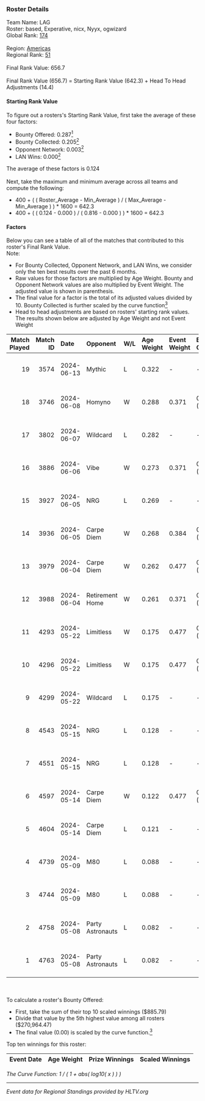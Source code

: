 ### Roster Details<br />
Team Name: LAG<br />
Roster: based, Experative, nicx, Nyyx, ogwizard<br />
Global Rank: [174](../../standings_global_2024_10_23.md)<br />
<br />
Region: [Americas]( ../../standings_americas_2024_10_23.md)<br />
Regional Rank: [51]( ../../standings_americas_2024_10_23.md)<br />
<br />
Final Rank Value:  656.7<br />
<br />
Final Rank Value (656.7) = Starting Rank Value (642.3) + Head To Head Adjustments (14.4)<br />

#### Starting Rank Value<br />
To figure out a rosters's Starting Rank Value, first take the average of these four factors:<br />
- Bounty Offered: 0.287[<sup>1</sup>](#table2)
- Bounty Collected: 0.205[<sup>2</sup>](#table1)
- Opponent Network: 0.003[<sup>2</sup>](#table1)
- LAN Wins: 0.000[<sup>2</sup>](#table1)

The average of these factors is 0.124<br />
<br />
Next, take the maximum and minimum average across all teams and compute the following:<br />
- 400 + ( ( Roster_Average - Min_Average ) / ( Max_Average - Min_Average ) ) * 1600 = 642.3
- 400 + ( ( 0.124 - 0.000 ) / ( 0.816 - 0.000 ) ) * 1600 = 642.3


#### Factors<br />
Below you can see a table of all of the matches that contributed to this roster's Final Rank Value.<br />
Note:<br />

- For Bounty Collected, Opponent Network, and LAN Wins, we consider only the ten best results over the past 6 months.
- Raw values for those factors are multiplied by Age Weight. Bounty and Opponent Network values are also multiplied by Event Weight. The adjusted value is shown in parenthesis.
- The final value for a factor is the total of its adjusted values divided by 10. Bounty Collected is further scaled by the curve function[<sup>3</sup>](#curveFunction)
- Head to head adjustments are based on rosters' starting rank values. The results shown below are adjusted by Age Weight and not Event Weight
<span id="table1"></span><br />


| Match Played | Match ID | Date       | Opponent         | W/L | Age Weight | Event Weight | Bounty Collected | Opponent Network | LAN Wins  | H2H Adj. | Roster                                  |
| -: | -: | :- | :- | :- | :- | :- | :- | :- | :- | -: | :- |
|           19 |     3574 | 2024-06-13 | Mythic           | L   | 0.322      | -            | -                | -                | -         |    -3.70 | based, Experative, nicx, Nyyx, ogwizard |
|           18 |     3746 | 2024-06-08 | Homyno           | W   | 0.288      | 0.371        | 0.006 (0.001)    | 0.108 (0.012)    | 0 (0.000) |     4.64 | based, Experative, nicx, Nyyx, ogwizard |
|           17 |     3802 | 2024-06-07 | Wildcard         | L   | 0.282      | -            | -                | -                | -         |    -0.56 | based, Experative, nicx, Nyyx, ogwizard |
|           16 |     3886 | 2024-06-06 | Vibe             | W   | 0.273      | 0.371        | 0.000 (0.000)    | 0.022 (0.002)    | 0 (0.000) |     2.64 | based, Experative, nicx, Nyyx, ogwizard |
|           15 |     3927 | 2024-06-05 | NRG              | L   | 0.269      | -            | -                | -                | -         |    -1.20 | based, Experative, nicx, Nyyx, ogwizard |
|           14 |     3936 | 2024-06-05 | Carpe Diem       | W   | 0.268      | 0.384        | 0.002 (0.000)    | 0.025 (0.003)    | 0 (0.000) |     4.56 | based, Experative, nicx, Nyyx, ogwizard |
|           13 |     3979 | 2024-06-04 | Carpe Diem       | W   | 0.262      | 0.477        | 0.002 (0.000)    | 0.025 (0.003)    | 0 (0.000) |     4.57 | based, Experative, nicx, Nyyx, ogwizard |
|           12 |     3988 | 2024-06-04 | Retirement Home  | W   | 0.261      | 0.371        | 0.000 (0.000)    | 0.000 (0.000)    | 0 (0.000) |     1.67 | based, Experative, nicx, Nyyx, ogwizard |
|           11 |     4293 | 2024-05-22 | Limitless        | W   | 0.175      | 0.477        | 0.000 (0.000)    | 0.032 (0.003)    | 0 (0.000) |     2.50 | based, Experative, nicx, Nyyx, ogwizard |
|           10 |     4296 | 2024-05-22 | Limitless        | W   | 0.175      | 0.477        | 0.000 (0.000)    | 0.032 (0.003)    | 0 (0.000) |     2.53 | based, Experative, nicx, Nyyx, ogwizard |
|            9 |     4299 | 2024-05-22 | Wildcard         | L   | 0.175      | -            | -                | -                | -         |    -0.31 | based, Experative, nicx, Nyyx, ogwizard |
|            8 |     4543 | 2024-05-15 | NRG              | L   | 0.128      | -            | -                | -                | -         |    -0.52 | based, Experative, nicx, Nyyx, ogwizard |
|            7 |     4551 | 2024-05-15 | NRG              | L   | 0.128      | -            | -                | -                | -         |    -0.52 | based, Experative, nicx, Nyyx, ogwizard |
|            6 |     4597 | 2024-05-14 | Carpe Diem       | W   | 0.122      | 0.477        | 0.002 (0.000)    | 0.025 (0.001)    | 0 (0.000) |     2.08 | based, Experative, nicx, Nyyx, ogwizard |
|            5 |     4604 | 2024-05-14 | Carpe Diem       | L   | 0.121      | -            | -                | -                | -         |    -1.76 | based, Experative, nicx, Nyyx, ogwizard |
|            4 |     4739 | 2024-05-09 | M80              | L   | 0.088      | -            | -                | -                | -         |    -0.05 | based, Experative, nicx, Nyyx, ogwizard |
|            3 |     4744 | 2024-05-09 | M80              | L   | 0.088      | -            | -                | -                | -         |    -0.05 | based, Experative, nicx, Nyyx, ogwizard |
|            2 |     4758 | 2024-05-08 | Party Astronauts | L   | 0.082      | -            | -                | -                | -         |    -1.08 | based, Experative, nicx, Nyyx, ogwizard |
|            1 |     4763 | 2024-05-08 | Party Astronauts | L   | 0.082      | -            | -                | -                | -         |    -1.09 | based, Experative, nicx, Nyyx, ogwizard |

<br />
<span id="table2"></span><br />
To calculate a roster's Bounty Offered:<br />

- First, take the sum of their top 10 scaled winnings ($885.79)
- Divide that value by the 5th highest value among all rosters ($270,964.47)
- The final value (0.00) is scaled by the curve function.[<sup>3</sup>](#curveFunction)

Top ten winnings for this roster:<br />

| Event Date | Age Weight | Prize Winnings | Scaled Winnings |
| :- | -: | :- | :- |


<span id="curveFunction"></span>_The Curve Function: 1 / ( 1 + abs( log10( x ) ) )_<br />

---
_Event data for Regional Standings provided by HLTV.org_<br />
